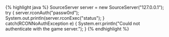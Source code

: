 {% highlight java %}
SourceServer server = new SourceServer("127.0.0.1");
try {
  server.rconAuth("passw0rd");
  System.out.println(server.rconExec("status");
}
catch(RCONNoAuthException e) {
  System.err.println("Could not authenticate with the game server.");
}
{% endhighlight %}